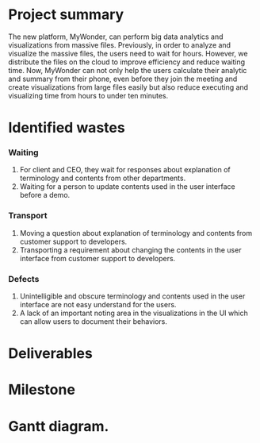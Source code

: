 
# Project summary
The new platform, MyWonder, can perform big data analytics and visualizations from massive files. Previously, in order to analyze and visualize the massive files, the users need to wait for hours. However, we distribute the files on the cloud to improve efficiency and reduce waiting time. Now, MyWonder can not only help the users calculate their analytic and summary from their phone, even before they join the meeting and create visualizations from large files easily but also reduce executing and visualizing time from hours to under ten minutes. 


# Identified wastes
### Waiting 

1. For client and CEO, they wait  for responses about explanation of terminology and contents from other departments.
2. Waiting for a person to update contents used in the user interface before a demo. 

### Transport

1. Moving a question about explanation of terminology and contents from customer support to developers.
2. Transporting a requirement about changing the contents in the user interface from customer support to developers.

### Defects 

1. Unintelligible and obscure terminology and contents used in the user interface are not easy understand for the users.
2. A lack of an important noting area in the visualizations in the UI which can allow users to document their behaviors.






# Deliverables


# Milestone



# Gantt diagram.
